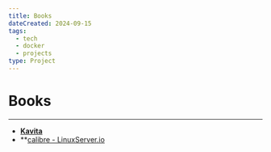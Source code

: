 ```yaml
---
title: Books
dateCreated: 2024-09-15
tags:
  - tech
  - docker
  - projects
type: Project
---
```

# Books
___
- **[Kavita](https://www.kavitareader.com/)**
- **[calibre - LinuxServer.io](https://docs.linuxserver.io/images/docker-calibre/#usage)
